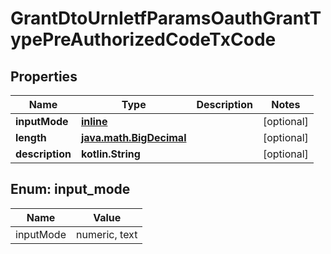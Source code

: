 
# GrantDtoUrnIetfParamsOauthGrantTypePreAuthorizedCodeTxCode

## Properties
Name | Type | Description | Notes
------------ | ------------- | ------------- | -------------
**inputMode** | [**inline**](#InputMode) |  |  [optional]
**length** | [**java.math.BigDecimal**](java.math.BigDecimal.md) |  |  [optional]
**description** | **kotlin.String** |  |  [optional]


<a id="InputMode"></a>
## Enum: input_mode
Name | Value
---- | -----
inputMode | numeric, text



